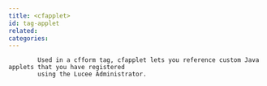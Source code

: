 ```yaml
---
title: <cfapplet>
id: tag-applet
related:
categories:
---
```



			Used in a cfform tag, cfapplet lets you reference custom Java applets that you have registered
			using the Lucee Administrator.
		
